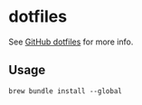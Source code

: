 # dotfiles

See [GitHub dotfiles](https://dotfiles.github.io/) for more info.


## Usage

```
brew bundle install --global
```